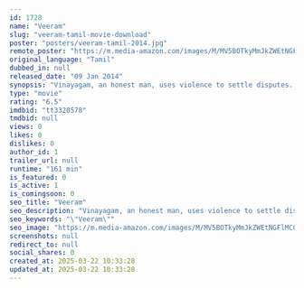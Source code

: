 ```yaml
---
id: 1728
name: "Veeram"
slug: "veeram-tamil-movie-download"
poster: "posters/veeram-tamil-2014.jpg"
remote_poster: "https://m.media-amazon.com/images/M/MV5BOTkyMmJkZWEtNGFlMC00MTIxLWEzNjktOGUyY2Q2ZDFmZTE4XkEyXkFqcGc@._V1_SX300.jpg"
original_language: "Tamil"
dubbed_in: null
released_date: "09 Jan 2014"
synopsis: "Vinayagam, an honest man, uses violence to settle disputes. He decides to mend his ways for his lover's sake. Hell breaks loose when he learns about a gang of rowdies following his lover's family."
type: "movie"
rating: "6.5"
imdbid: "tt3320578"
tmdbid: null
views: 0
likes: 0
dislikes: 0
author_id: 1
trailer_url: null
runtime: "161 min"
is_featured: 0
is_active: 1
is_comingsoon: 0
seo_title: "Veeram"
seo_description: "Vinayagam, an honest man, uses violence to settle disputes. He decides to mend his ways for his lover's sake. Hell breaks loose when he learns about a gang of rowdies following his lover's family."
seo_keywords: "\"Veeram\""
seo_image: "https://m.media-amazon.com/images/M/MV5BOTkyMmJkZWEtNGFlMC00MTIxLWEzNjktOGUyY2Q2ZDFmZTE4XkEyXkFqcGc@._V1_SX300.jpg"
screenshots: null
redirect_to: null
social_shares: 0
created_at: 2025-03-22 10:33:28
updated_at: 2025-03-22 10:33:28
---
```


